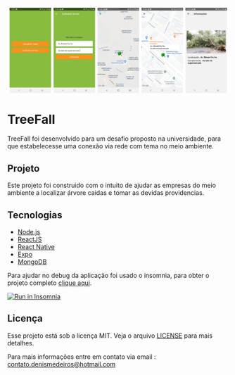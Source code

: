 ![screens](https://raw.githubusercontent.com/DenisMedeirosSDK/TreeFall/master/.github/TreeFall.jpg)

# TreeFall

TreeFall foi desenvolvido para um desafio proposto na universidade, para que estabelecesse uma conexão via rede com tema no meio ambiente.

## Projeto
Este projeto foi construido com o intuito de ajudar as empresas do meio ambiente a localizar árvore caidas e tomar as devidas providencias.


## Tecnologias

* [Node.js](https://nodejs.org/en/)
* [ReactJS](https://reactjs.org/)
* [React Native](https://reactnative.dev/)
* [Expo](https://expo.io/)
* [MongoDB](https://www.mongodb.com/)


Para ajudar no debug da aplicação foi usado o insomnia, para obter o projeto completo [clique aqui](https://insomnia.rest/run/?label=API%20REST%20TreFall&uri=https%3A%2F%2Fraw.githubusercontent.com%2FDenisMedeirosSDK%2FTreeFall%2Fmaster%2F.github%2FInsomnia_2020-03-19.json).

<a href="https://insomnia.rest/run/?label=API%20REST%20TreFall&uri=https%3A%2F%2Fraw.githubusercontent.com%2FDenisMedeirosSDK%2FTreeFall%2Fmaster%2F.github%2FInsomnia_2020-03-19.json" target="_blank"><img src="https://insomnia.rest/images/run.svg" alt="Run in Insomnia"></a>


## Licença

Esse projeto está sob a licença MIT. Veja o arquivo [LICENSE](https://github.com/DenisMedeirosSDK/TreeFall/blob/master/LICENSE) para mais detalhes.

Para mais informações entre em contato via email : 
contato.denismedeiros@hotmail.com